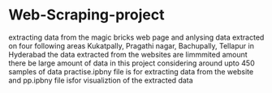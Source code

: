 # Web-Scraping-project
extracting data from the magic bricks web page and anlysing data extracted on four following areas Kukatpally, Pragathi nagar, Bachupally, Tellapur in Hyderabad
the data extracted from the websites are limmmited amount there be large amount of data in this project considering around upto 450 samples of data
practise.ipbny file is for extracting data from the website and pp.ipbny file isfor visualiztion of the extracted data
